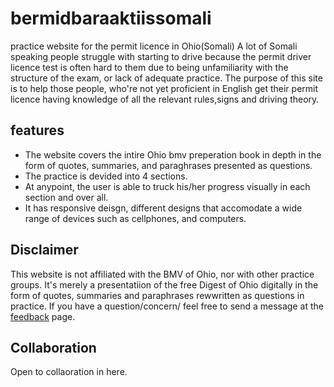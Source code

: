 # bermidbaraaktiissomali
practice website for the permit licence in Ohio(Somali)
A lot of Somali speaking people struggle with starting to drive because the permit driver licence test is often hard to them due to being unfamiliarity with the structure of the exam, or lack of adequate practice. The purpose of this site is to help those people, who're not yet proficient in English get their permit licence having knowledge of all the relevant rules,signs and driving theory. 

## features
- The website covers the intire Ohio bmv preperation book in depth in the form of quotes, summaries, and paraghrases presented as questions. 
- The practice is devided into 4 sections.
- At anypoint, the user is able to truck his/her progress visually in each section and over all.
- It has responsive deisgn, different designs that accomodate a wide range of devices such as cellphones, and computers.

## Disclaimer
This website is not affiliated with the BMV of Ohio, nor with other practice groups. It's  merely a presentatiion of the free Digest of Ohio digitally in the form of quotes, summaries and paraphrases rewwritten as questions in practice. If you have a question/concern/ feel free to send a message at the [feedback](https://bermidbaraaktiissomali.herokuapp.com/feedback) page.

## Collaboration
Open to collaoration in here.
